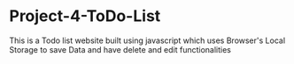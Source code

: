 # Project-4-ToDo-List
This is a Todo list website built using javascript which uses Browser's Local Storage to save Data and have delete and edit functionalities
